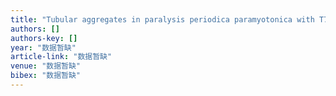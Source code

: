 ```yaml
---
title: "Tubular aggregates in paralysis periodica paramyotonica with T704M mutation of SCN4A"
authors: []
authors-key: []
year: "数据暂缺"
article-link: "数据暂缺"
venue: "数据暂缺"
bibex: "数据暂缺"
---
```


